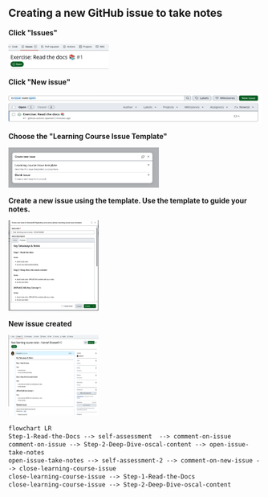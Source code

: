 ## Creating a new GitHub issue to take notes

**Click "Issues"**

<img alt="img.png" height="50" src="images/issue5.png" width="200"/> 

**Click "New issue"**

<img alt="img_1.png" height="60" src="images/issue.png" width="550"/>

**Choose the "Learning Course Issue Template"**

<img alt="img_2.png" height="80" src="images/issue3.png" width="300"/>

**Create a new issue using the template. Use the template to guide your notes.**

<img alt="img_3.png" height="180" src="images/issue4.png" width="180"/>

**New issue created**

<img alt="img_4.png" height="160" src="images/issue2.png" width="180"/>


```mermaid
flowchart LR
Step-1-Read-the-Docs --> self-assessment  --> comment-on-issue 
comment-on-issue --> Step-2-Deep-Dive-oscal-content --> open-issue-take-notes
open-issue-take-notes --> self-assessment-2 --> comment-on-new-issue --> close-learning-course-issue
close-learning-course-issue --> Step-1-Read-the-Docs
close-learning-course-issue --> Step-2-Deep-Dive-oscal-content

```
